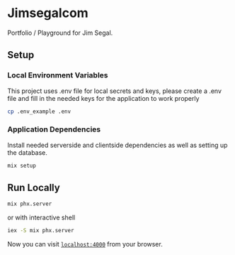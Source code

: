 # Jimsegalcom

Portfolio / Playground for Jim Segal.

## Setup

### Local Environment Variables

This project uses .env file for local secrets and keys, please create a .env file and fill in the needed keys for the application to work properly

```sh
cp .env_example .env
```

### Application Dependencies

Install needed serverside and clientside dependencies as well as setting up the database.

```sh
mix setup
```

## Run Locally

```sh
mix phx.server
```

or with interactive shell

```sh
iex -S mix phx.server
```

Now you can visit [`localhost:4000`](http://localhost:4000) from your browser.
